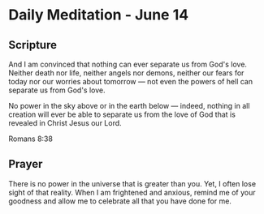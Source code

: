 # Daily Meditation - June 14

## Scripture

And I am convinced that nothing can ever separate us from God's love. Neither
death nor life, neither angels nor demons, neither our fears for today nor our
worries about tomorrow — not even the powers of hell can separate us from God's
love. 

No  power in the sky above or in the earth below — indeed, nothing in all 
creation will ever be able to separate us from the love of God that is  revealed
in Christ Jesus our Lord.

Romans 8:38


## Prayer

There is no power in the universe that is greater than you.  Yet, I often lose
sight of that reality.  When I am frightened and anxious, remind me of your
goodness and allow me to celebrate all that you have done for me.


